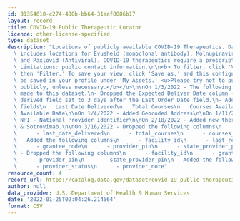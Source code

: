 ```yaml
---
id: 31354610-c274-400b-bb64-31aaf8086b17
layout: record
title: COVID-19 Public Therapeutic Locator
licence: other-license-specified
type: dataset
description: "Locations of publicly available COVID-19 Therapeutics. Dataset only\
  \ includes locations for Evusheld (monoclonal antibody), Molnupiravir (antiviral),\
  \ and Paxlovid (Antiviral). COVID-19 therapeutics require a prescription to obtain.\
  \ Limitations: public contact information.\n\n<b> To filter, click 'View Data' below,\
  \ then 'Filter.' To save your view, click 'Save as,' and this configuration will\
  \ be saved in your profile under 'My Assets.' <u>Please try not to publish dataset\
  \ publicly, unless necessary.</b></u>\n\nOn 1/3/2022 - The following changes were\
  \ made to this dataset.\n- Dropped the Expected Deliver Date column - This was a\
  \ derived field set to 3 days after the Last Order Date field.\n- Added the following\
  \ fields\n   Last Date Delivered\n   Total Courses\n   Courses Available\n   Courses\
  \ Available Date\n\nOn 1/4/2022 - Added Geocoded Address\n\nOn 1/11/2022 - Added\
  \ NPI - National Provider Identifier\n\nOn 2/18/2022 - Added new therapeutics, Bebtelovimab\
  \ & Sotrovimab.\n\nOn 3/16/2022 - Dropped the following columns\n      - last_order_date\n\
  \      - last_date_delivered\n      - total_courses\n      - courses_available_date\n\
  \   Added the following columns\n      - facility_id\n      - last_report_date\n\
  \      - grantee_code\n      - provider_pin\n      - state_provider_pin\n\nOn 3/31/2022\
  \ - Dropped the following columns\n      - facility_id\n      - grantee_code\n \
  \     - provider_pin\n      - state_provider_pin\n   Added the following columns\n\
  \      - provider_status\n      - provider_note"
resource_count: 4
record_url: https://catalog.data.gov/dataset/covid-19-public-therapeutic-locator
author: null
data_provider: U.S. Department of Health & Human Services
date: '2022-01-25T02:04:26.214564'
format: CSV
---
```


